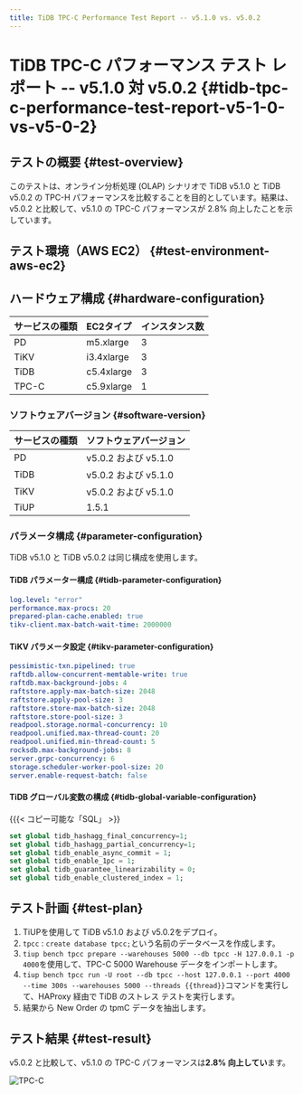 ```yaml
---
title: TiDB TPC-C Performance Test Report -- v5.1.0 vs. v5.0.2
---
```


# TiDB TPC-C パフォーマンス テスト レポート -- v5.1.0 対 v5.0.2 {#tidb-tpc-c-performance-test-report-v5-1-0-vs-v5-0-2}

## テストの概要 {#test-overview}

このテストは、オンライン分析処理 (OLAP) シナリオで TiDB v5.1.0 と TiDB v5.0.2 の TPC-H パフォーマンスを比較することを目的としています。結果は、v5.0.2 と比較して、v5.1.0 の TPC-C パフォーマンスが 2.8% 向上したことを示しています。

## テスト環境（AWS EC2） {#test-environment-aws-ec2}

## ハードウェア構成 {#hardware-configuration}

| サービスの種類 | EC2タイプ     | インスタンス数 |
| :------ | :--------- | :------ |
| PD      | m5.xlarge  | 3       |
| TiKV    | i3.4xlarge | 3       |
| TiDB    | c5.4xlarge | 3       |
| TPC-C   | c5.9xlarge | 1       |

### ソフトウェアバージョン {#software-version}

| サービスの種類 | ソフトウェアバージョン       |
| :------ | :---------------- |
| PD      | v5.0.2 および v5.1.0 |
| TiDB    | v5.0.2 および v5.1.0 |
| TiKV    | v5.0.2 および v5.1.0 |
| TiUP    | 1.5.1             |

### パラメータ構成 {#parameter-configuration}

TiDB v5.1.0 と TiDB v5.0.2 は同じ構成を使用します。

#### TiDB パラメーター構成 {#tidb-parameter-configuration}


```yaml
log.level: "error"
performance.max-procs: 20
prepared-plan-cache.enabled: true
tikv-client.max-batch-wait-time: 2000000
```

#### TiKV パラメータ設定 {#tikv-parameter-configuration}


```yaml
pessimistic-txn.pipelined: true
raftdb.allow-concurrent-memtable-write: true
raftdb.max-background-jobs: 4
raftstore.apply-max-batch-size: 2048
raftstore.apply-pool-size: 3
raftstore.store-max-batch-size: 2048
raftstore.store-pool-size: 3
readpool.storage.normal-concurrency: 10
readpool.unified.max-thread-count: 20
readpool.unified.min-thread-count: 5
rocksdb.max-background-jobs: 8
server.grpc-concurrency: 6
storage.scheduler-worker-pool-size: 20
server.enable-request-batch: false
```

#### TiDB グローバル変数の構成 {#tidb-global-variable-configuration}

{{{&lt; コピー可能な「SQL」 &gt;}}

```sql
set global tidb_hashagg_final_concurrency=1;
set global tidb_hashagg_partial_concurrency=1;
set global tidb_enable_async_commit = 1;
set global tidb_enable_1pc = 1;
set global tidb_guarantee_linearizability = 0;
set global tidb_enable_clustered_index = 1;
```

## テスト計画 {#test-plan}

1.  TiUPを使用して TiDB v5.1.0 および v5.0.2をデプロイ。
2.  `tpcc` : `create database tpcc;`という名前のデータベースを作成します。
3.  `tiup bench tpcc prepare --warehouses 5000 --db tpcc -H 127.0.0.1 -p 4000`を使用して、TPC-C 5000 Warehouse データをインポートします。
4.  `tiup bench tpcc run -U root --db tpcc --host 127.0.0.1 --port 4000 --time 300s --warehouses 5000 --threads {{thread}}`コマンドを実行して、HAProxy 経由で TiDB のストレス テストを実行します。
5.  結果から New Order の tpmC データを抽出します。

## テスト結果 {#test-result}

v5.0.2 と比較して、v5.1.0 の TPC-C パフォーマンスは**2.8% 向上してい**ます。

![TPC-C](https://docs-download.pingcap.com/media/images/docs/tpcc_v510_vs_v502.png)
